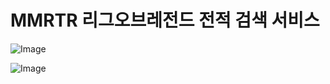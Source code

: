 # MMRTR 리그오브레전드 전적 검색 서비스


![Image](https://github.com/user-attachments/assets/045cee8b-a7f6-40cf-89e4-d60856ee1c88)


![Image](https://github.com/user-attachments/assets/8544315d-441b-411d-90f8-db9930e68f6d)
